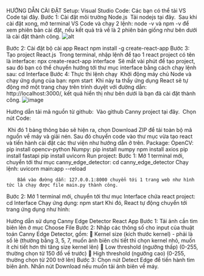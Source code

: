 HƯỚNG DẪN CÀI ĐẶT
Setup:
Visual Studio Code: Các bạn có thể tải VS Code tại đây.
Bước 1: Cài đặt môi trường Node.js
­	Tải nodejs tại đây.
­	Sau khi cài đặt xong, mở terminal VS Code và chạy 2 lệnh: node -v và npm -v để xem phiên bản cài đặt, nếu kết quả trả về là 2 phiên bản giống như bên dưới là cài đặt thành công.
      ![alt]([http://~](https://github.com/NguyenHangg2310/canny_edge_detector/assets/121224475/27d9503a-4226-497b-b1a3-ff7957868408))

Bước 2: Cài đặt bộ cài app React
npm install -g create-react-app
Bước 3: Tạo project React.js
­	Trong terminal, nhập lệnh để tạo 1 react project có tên là interface: 
npx create-react-app interface
­	Sẽ mất vài phút để tạo project, sau đó bạn có thể chuyển hướng tới thư mục interface bằng cách chạy lệnh sau:
cd Interface
Bước 4: Thực thi lệnh chạy
­	Khởi động máy chủ Node và chạy ứng dụng của bạn: npm start
­	Khi này ta thấy ứng dụng React sẽ tự động mở một trang chạy trên trình duyệt với đường dẫn: http://localhost:3000/, kết quả hiển thị như bên dưới là bạn đã cài đặt thành công.
         ![image](https://github.com/NguyenHangg2310/canny_edge_detector/assets/121224475/ea560c72-6e58-4229-8b76-a7867fc2841f)


Hướng dẫn tải mã nguồn từ github:
­	Vào github Canny project tại đây. 
­	Chọn nút Code:
 
­	Khi đó 1 bảng thông báo sẽ hiện ra, chọn Download ZIP để tải toàn bộ mã nguồn về máy và giải nén. Sau đó chuyển code vào thư mục vừa tạo react và tiến hành cài đặt các thư viện như hướng dẫn ở trên.
Package:
OpenCV: 	pip install opencv-python
Numpy: 	pip install numpy
npm install axios
pip install fastapi
pip install uvicorn
Run project:
Bước 1: Mở 1 terminal mới, chuyển tới thư mục canny_edge_detector:
cd canny_edge_detector
		 Chạy lệnh: 		  uvicorn main:app --reload
 
		Bấm vào đường dẫn: 127.0.0.1:8000 chuyển tới 1 trang web như hình tức là chạy được file main.py thành công.
 
Bước 2: Mở 1 terminal mới, chuyển tới thư mục Interface chứa react project:
cd Interface
Chạy ứng dụng:        npm start
Khi đó, React tự động chuyển tới trang ứng dụng như hình:
 


Hướng dẫn sử dụng Canny Edge Detector React App
Bước 1: Tải ảnh cần tìm biên lên ở mục Choose File
Bước 2: Nhập các thông số cho input của thuật toán Canny Edge Detector, gồm:
	Kernel size (kích thước kernel) - phải là số lẻ (thường bằng 3, 5, 7, muốn ảnh biên chi tiết thì chọn kernel nhỏ, muốn ít chi tiết hơn thì tăng size kernel lên)
	Low threshold (ngưỡng thấp) (0-255, thường chọn từ 150 đổ về trước)
	High threshold (ngưỡng cao) (0-255, thường chọn từ 200 trở lên)
Bước 3: Chọn nút Detect Edge để tiến hành tìm biên ảnh.
Nhấn nút Download nếu muốn tải ảnh biên về máy.

